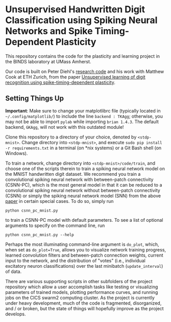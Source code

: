 # Unsupervised Handwritten Digit Classification using Spiking Neural Networks and Spike Timing-Dependent Plasticity

This repository contains the code for the plasticity and learning project in the BINDS laboratory at UMass Amherst.

Our code is built on Peter Diehl's [research code](https://github.com/peter-u-diehl/stdp-mnist) and his work with Matthew Cook at ETH Zurich, from the paper [Unsupervised learning of digit recognition using spike-timing-dependent plasticity](http://journal.frontiersin.org/article/10.3389/fncom.2015.00099/full#).

## Setting Things Up

__Important__: Make sure to change your matplotlibrc file (typically located in `~/.config/matplotlib/`) to include the line `backend : TKAgg`; otherwise, you may not be able to import `pylab` while importing `brian 1.4.3`. The default backend, `GKAgg`, will not work with this outdated module!

Clone this repository to a directory of your choice, denoted by `<stdp-mnist>`. Change directory into `<stdp-mnist>`, and execute `sudo pip install -r requirements.txt` in a terminal (on \*nix systems) or a Git Bash shell (on Windows).

To train a network, change directory into `<stdp-mnist>/code/train`, and choose one of the scripts therein to train a spiking neural network model on the MNIST handwritten digit dataset. We recommend you train a convolutional spiking neural network with between-patch connectivity (CSNN-PC), which is the most general model in that it can be reduced to a convolutional spiking neural network without between-patch connectivity (CSNN) or simply the spiking neural network model (SNN) from the above [paper](http://journal.frontiersin.org/article/10.3389/fncom.2015.00099/full#) in certain special cases. To do so, simply run

```
python csnn_pc_mnist.py
```

to train a CSNN-PC model with default parameters. To see a list of optional arguments to specify on the command line, run

```
python csnn_pc_mnist.py --help
```

Perhaps the most illuminating command-line argument is `do_plot`, which, when set as `do_plot=True`, allows you to visualize network training progress, learned convolution filters and between-patch connection weights, current input to the network, and the distribution of "votes" (i.e., individual excitatory neuron classifications) over the last minibatch (`update_interval`) of data.

There are various supporting scripts in other subfolders of the project repository which allow a user accomplish tasks like testing or visualizing parameters of trained models, plotting performance curves, and running jobs on the CICS swarm2 computing cluster. As the project is currently under heavy development, much of the code is fragmented, disorganized, and / or broken, but the state of things will hopefully improve as the project develops.
